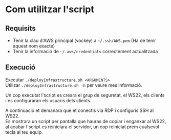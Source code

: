 # Com utilitzar l'script
## Requisits
- Tenir la clau d'AWS principal (vockey) a ```~/.ssh/AWS.pem``` (Ha de tenir aquest nom exacte)
- Tenir la informació de ```~/.aws/credentials``` correctement actualitzada

## Execució
Executar ```./deployInfrastructure.sh <ARGUMENTS>```\
Utilizar ```./deployInfrastructure.sh -h``` per veure mes informació.

Un cop executat l'script es creara el grup de seguretat, el WS22, els clients i es configuraran els usuaris dels clients.

A continuació et demanara que et conectis via RDP i configuris SSH al WS22.\
Es mostrara un script per pantalla que hauras de copiar i enganxar al WS22, al acabar l'script es reiniciara el servidor, un cop reiniciat prem cualsevol tecla al teu equip.
